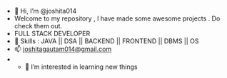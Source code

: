 - 👋 Hi, I’m @joshita014
- Welcome to my repository , I have made some awesome projects . Do check them out.
- FULL STACK DEVELOPER
- 🌱 Skills : JAVA || DSA || BACKEND || FRONTEND || DBMS || OS
- 📫 joshitagautam014@gmail.com
- - 👀 I’m interested in learning new things

<!---
joshita014/joshita014 is a ✨ special ✨ repository because its `README.md` (this file) appears on your GitHub profile.
You can click the Preview link to take a look at your changes.
--->
